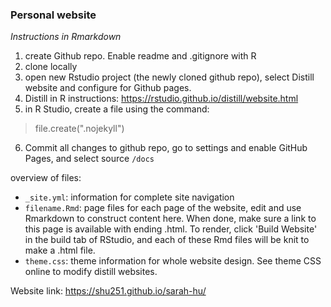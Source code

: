 ### Personal website
_Instructions in Rmarkdown_

1. create Github repo. Enable readme and .gitignore with R
2. clone locally
3. open new Rstudio project (the newly cloned github repo), select Distill website and configure for Github pages.
4. Distill in R instructions: https://rstudio.github.io/distill/website.html
5. in R Studio, create a file using the command:
> file.create(".nojekyll")
6. Commit all changes to github repo, go to settings and enable GitHub Pages, and select source ```/docs```

overview of files:
* ```_site.yml```: information for complete site navigation
* ```filename.Rmd```: page files for each page of the website, edit and use Rmarkdown to construct content here. When done, make sure a link to this page is available with ending .html. To render, click 'Build Website' in the build tab of RStudio, and each of these Rmd files will be knit to make a .html file.
* ```theme.css```: theme information for whole website design. See theme CSS online to modify distill websites. 


Website link: https://shu251.github.io/sarah-hu/
